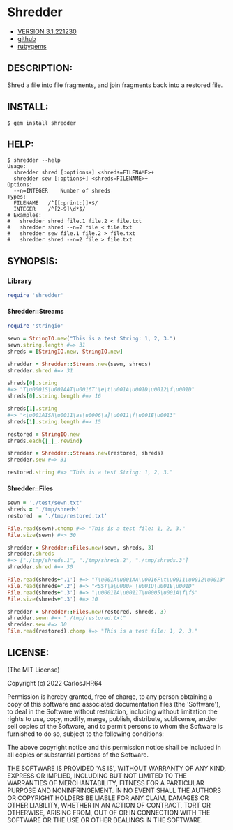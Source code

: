 # Shredder

* [VERSION 3.1.221230](https://github.com/carlosjhr64/shredder/releases)
* [github](https://github.com/carlosjhr64/shredder)
* [rubygems](https://rubygems.org/gems/shredder)

## DESCRIPTION:

Shred a file into file fragments, and join fragments back into a restored file.

## INSTALL:
```console
$ gem install shredder
```
## HELP:
```console
$ shredder --help
Usage:
  shredder shred [:options+] <shreds=FILENAME>+
  shredder sew [:options+] <shreds=FILENAME>+
Options:
  --n=INTEGER 	 Number of shreds
Types:
  FILENAME   /^[[:print:]]+$/
  INTEGER    /^[2-9]\d*$/
# Examples:
#   shredder shred file.1 file.2 < file.txt
#   shredder shred --n=2 file < file.txt
#   shredder sew file.1 file.2 > file.txt
#   shredder shred --n=2 file > file.txt
```
## SYNOPSIS:

### Library
```ruby
require 'shredder'
```
#### Shredder::Streams
```ruby
require 'stringio'

sewn = StringIO.new("This is a test String: 1, 2, 3.")
sewn.string.length #=> 31
shreds = [StringIO.new, StringIO.new]

shredder = Shredder::Streams.new(sewn, shreds)
shredder.shred #=> 31

shreds[0].string
#=> "T\u0001S\u001AAT\u0016T'\e\t\u001A\u001D\u0012\f\u001D"
shreds[0].string.length #=> 16

shreds[1].string
#=> "<\u001AISA\u0011\as\u0006\a]\u0011\f\u001E\u0013"
shreds[1].string.length #=> 15

restored = StringIO.new
shreds.each{|_|_.rewind}

shredder = Shredder::Streams.new(restored, shreds)
shredder.sew #=> 31

restored.string #=> "This is a test String: 1, 2, 3."
```
#### Shredder::Files
```ruby
sewn = './test/sewn.txt'
shreds = './tmp/shreds'
restored  = './tmp/restored.txt'

File.read(sewn).chomp #=> "This is a test file: 1, 2, 3."
File.size(sewn) #=> 30

shredder = Shredder::Files.new(sewn, shreds, 3)
shredder.shreds
#=> ["./tmp/shreds.1", "./tmp/shreds.2", "./tmp/shreds.3"]
shredder.shred #=> 30

File.read(shreds+'.1') #=> "T\u001A\u001AA\u0016F\t\u0011\u0012\u0013"
File.read(shreds+'.2') #=> "<SST\a\u000F_\u001D\u001E\u001D"
File.read(shreds+'.3') #=> "\u0001IA\u0011T\u0005\u001A\f\f$"
File.size(shreds+'.3') #=> 10

shredder = Shredder::Files.new(restored, shreds, 3)
shredder.sewn #=> "./tmp/restored.txt"
shredder.sew #=> 30
File.read(restored).chomp #=> "This is a test file: 1, 2, 3."
```
## LICENSE:

(The MIT License)

Copyright (c) 2022 CarlosJHR64

Permission is hereby granted, free of charge, to any person obtaining
a copy of this software and associated documentation files (the
'Software'), to deal in the Software without restriction, including
without limitation the rights to use, copy, modify, merge, publish,
distribute, sublicense, and/or sell copies of the Software, and to
permit persons to whom the Software is furnished to do so, subject to
the following conditions:

The above copyright notice and this permission notice shall be
included in all copies or substantial portions of the Software.

THE SOFTWARE IS PROVIDED 'AS IS', WITHOUT WARRANTY OF ANY KIND,
EXPRESS OR IMPLIED, INCLUDING BUT NOT LIMITED TO THE WARRANTIES OF
MERCHANTABILITY, FITNESS FOR A PARTICULAR PURPOSE AND NONINFRINGEMENT.
IN NO EVENT SHALL THE AUTHORS OR COPYRIGHT HOLDERS BE LIABLE FOR ANY
CLAIM, DAMAGES OR OTHER LIABILITY, WHETHER IN AN ACTION OF CONTRACT,
TORT OR OTHERWISE, ARISING FROM, OUT OF OR IN CONNECTION WITH THE
SOFTWARE OR THE USE OR OTHER DEALINGS IN THE SOFTWARE.
